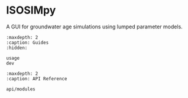 # ISOSIMpy

A GUI for groundwater age simulations using lumped parameter models.

```{toctree}
:maxdepth: 2
:caption: Guides
:hidden:

usage
dev
```

```{toctree}
:maxdepth: 2
:caption: API Reference

api/modules
```

